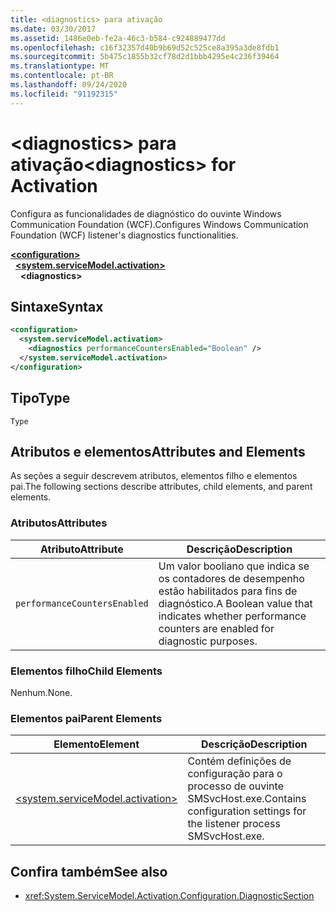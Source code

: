 ```yaml
---
title: <diagnostics> para ativação
ms.date: 03/30/2017
ms.assetid: 1486e0eb-fe2a-46c3-b584-c924889477dd
ms.openlocfilehash: c16f32357d40b9b69d52c525ce8a395a3de8fdb1
ms.sourcegitcommit: 5b475c1855b32cf78d2d1bbb4295e4c236f39464
ms.translationtype: MT
ms.contentlocale: pt-BR
ms.lasthandoff: 09/24/2020
ms.locfileid: "91192315"
---
```

# <a name="diagnostics-for-activation"></a><span data-ttu-id="5772d-102">\<diagnostics> para ativação</span><span class="sxs-lookup"><span data-stu-id="5772d-102">\<diagnostics> for Activation</span></span>

<span data-ttu-id="5772d-103">Configura as funcionalidades de diagnóstico do ouvinte Windows Communication Foundation (WCF).</span><span class="sxs-lookup"><span data-stu-id="5772d-103">Configures Windows Communication Foundation (WCF) listener's diagnostics functionalities.</span></span>  
  
[**\<configuration>**](../configuration-element.md)\
&nbsp;&nbsp;[**\<system.serviceModel.activation>**](system-servicemodel-activation.md)\
&nbsp;&nbsp;&nbsp;&nbsp;**\<diagnostics>**  
  
## <a name="syntax"></a><span data-ttu-id="5772d-104">Sintaxe</span><span class="sxs-lookup"><span data-stu-id="5772d-104">Syntax</span></span>  
  
```xml  
<configuration>
  <system.serviceModel.activation>
    <diagnostics performanceCountersEnabled="Boolean" />
  </system.serviceModel.activation>
</configuration>
```  
  
## <a name="type"></a><span data-ttu-id="5772d-105">Tipo</span><span class="sxs-lookup"><span data-stu-id="5772d-105">Type</span></span>  

 `Type`  
  
## <a name="attributes-and-elements"></a><span data-ttu-id="5772d-106">Atributos e elementos</span><span class="sxs-lookup"><span data-stu-id="5772d-106">Attributes and Elements</span></span>  

 <span data-ttu-id="5772d-107">As seções a seguir descrevem atributos, elementos filho e elementos pai.</span><span class="sxs-lookup"><span data-stu-id="5772d-107">The following sections describe attributes, child elements, and parent elements.</span></span>  
  
### <a name="attributes"></a><span data-ttu-id="5772d-108">Atributos</span><span class="sxs-lookup"><span data-stu-id="5772d-108">Attributes</span></span>  
  
|<span data-ttu-id="5772d-109">Atributo</span><span class="sxs-lookup"><span data-stu-id="5772d-109">Attribute</span></span>|<span data-ttu-id="5772d-110">Descrição</span><span class="sxs-lookup"><span data-stu-id="5772d-110">Description</span></span>|  
|---------------|-----------------|  
|`performanceCountersEnabled`|<span data-ttu-id="5772d-111">Um valor booliano que indica se os contadores de desempenho estão habilitados para fins de diagnóstico.</span><span class="sxs-lookup"><span data-stu-id="5772d-111">A Boolean value that indicates whether performance counters are enabled for diagnostic purposes.</span></span>|  
  
### <a name="child-elements"></a><span data-ttu-id="5772d-112">Elementos filho</span><span class="sxs-lookup"><span data-stu-id="5772d-112">Child Elements</span></span>  

 <span data-ttu-id="5772d-113">Nenhum.</span><span class="sxs-lookup"><span data-stu-id="5772d-113">None.</span></span>  
  
### <a name="parent-elements"></a><span data-ttu-id="5772d-114">Elementos pai</span><span class="sxs-lookup"><span data-stu-id="5772d-114">Parent Elements</span></span>  
  
|<span data-ttu-id="5772d-115">Elemento</span><span class="sxs-lookup"><span data-stu-id="5772d-115">Element</span></span>|<span data-ttu-id="5772d-116">Descrição</span><span class="sxs-lookup"><span data-stu-id="5772d-116">Description</span></span>|  
|-------------|-----------------|  
|[\<system.serviceModel.activation>](system-servicemodel-activation.md)|<span data-ttu-id="5772d-117">Contém definições de configuração para o processo de ouvinte SMSvcHost.exe.</span><span class="sxs-lookup"><span data-stu-id="5772d-117">Contains configuration settings for the listener process SMSvcHost.exe.</span></span>|  
  
## <a name="see-also"></a><span data-ttu-id="5772d-118">Confira também</span><span class="sxs-lookup"><span data-stu-id="5772d-118">See also</span></span>

- <xref:System.ServiceModel.Activation.Configuration.DiagnosticSection>
